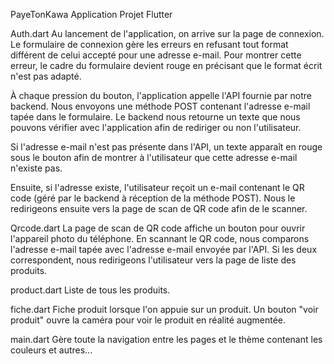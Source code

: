 PayeTonKawa Application
Projet Flutter

Auth.dart
Au lancement de l'application, on arrive sur la page de connexion. Le formulaire de connexion gère les erreurs en refusant tout format différent de celui accepté pour une adresse e-mail. Pour montrer cette erreur, le cadre du formulaire devient rouge en précisant que le format écrit n'est pas adapté. 

À chaque pression du bouton, l'application appelle l'API fournie par notre backend. Nous envoyons une méthode POST contenant l'adresse e-mail tapée dans le formulaire. Le backend nous retourne un texte que nous pouvons vérifier avec l'application afin de rediriger ou non l'utilisateur.

Si l'adresse e-mail n'est pas présente dans l'API, un texte apparaît en rouge sous le bouton afin de montrer à l'utilisateur que cette adresse e-mail n'existe pas.

Ensuite, si l'adresse existe, l'utilisateur reçoit un e-mail contenant le QR code (géré par le backend à réception de la méthode POST). Nous le redirigeons ensuite vers la page de scan de QR code afin de le scanner.

Qrcode.dart
La page de scan de QR code affiche un bouton pour ouvrir l'appareil photo du téléphone. En scannant le QR code, nous comparons l'adresse e-mail tapée avec l'adresse e-mail envoyée par l'API. Si les deux correspondent, nous redirigeons l'utilisateur vers la page de liste des produits.

product.dart
Liste de tous les produits.

fiche.dart
Fiche produit lorsque l'on appuie sur un produit. Un bouton "voir produit" ouvre la caméra pour voir le produit en réalité augmentée.

main.dart
Gère toute la navigation entre les pages et le thème contenant les couleurs et autres...